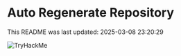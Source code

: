 # Auto Regenerate Repository

This README was last updated: 2025-03-08 23:20:29

 ![TryHackMe](https://tryhackme.com/badge/533634)